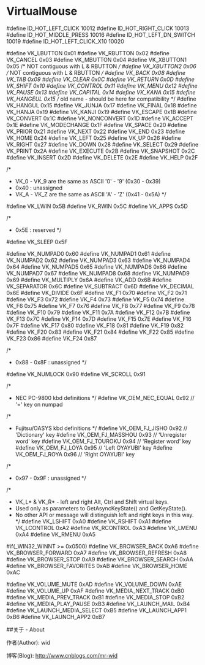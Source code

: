 VirtualMouse
============

#define ID_HOT_LEFT_CLICK 10012 
#define ID_HOT_RIGHT_CLICK 10013 
#define ID_HOT_MIDDLE_PRESS 10016 
#define ID_HOT_LEFT_DN_SWITCH 10019 
#define ID_HOT_LEFT_CLICK_X10 10020 

#define VK_LBUTTON        0x01
#define VK_RBUTTON        0x02
#define VK_CANCEL         0x03
#define VK_MBUTTON        0x04
#define VK_XBUTTON1       0x05    /* NOT contiguous with L & RBUTTON */
#define VK_XBUTTON2       0x06    /* NOT contiguous with L & RBUTTON */
#define VK_BACK           0x08
#define VK_TAB            0x09
#define VK_CLEAR          0x0C
#define VK_RETURN         0x0D
#define VK_SHIFT          0x10
#define VK_CONTROL        0x11
#define VK_MENU           0x12
#define VK_PAUSE          0x13
#define VK_CAPITAL        0x14
#define VK_KANA           0x15
#define VK_HANGEUL        0x15  /* old name - should be here for compatibility */
#define VK_HANGUL         0x15
#define VK_JUNJA          0x17
#define VK_FINAL          0x18
#define VK_HANJA          0x19
#define VK_KANJI          0x19
#define VK_ESCAPE         0x1B
#define VK_CONVERT        0x1C
#define VK_NONCONVERT     0x1D
#define VK_ACCEPT         0x1E
#define VK_MODECHANGE     0x1F
#define VK_SPACE          0x20
#define VK_PRIOR          0x21
#define VK_NEXT           0x22
#define VK_END            0x23
#define VK_HOME           0x24
#define VK_LEFT           0x25
#define VK_UP             0x26
#define VK_RIGHT          0x27
#define VK_DOWN           0x28
#define VK_SELECT         0x29
#define VK_PRINT          0x2A
#define VK_EXECUTE        0x2B
#define VK_SNAPSHOT       0x2C
#define VK_INSERT         0x2D
#define VK_DELETE         0x2E
#define VK_HELP           0x2F

/*
 * VK_0 - VK_9 are the same as ASCII '0' - '9' (0x30 - 0x39)
 * 0x40 : unassigned
 * VK_A - VK_Z are the same as ASCII 'A' - 'Z' (0x41 - 0x5A)
 */

#define VK_LWIN           0x5B
#define VK_RWIN           0x5C
#define VK_APPS           0x5D

/*
 * 0x5E : reserved
 */

#define VK_SLEEP          0x5F

#define VK_NUMPAD0        0x60
#define VK_NUMPAD1        0x61
#define VK_NUMPAD2        0x62
#define VK_NUMPAD3        0x63
#define VK_NUMPAD4        0x64
#define VK_NUMPAD5        0x65
#define VK_NUMPAD6        0x66
#define VK_NUMPAD7        0x67
#define VK_NUMPAD8        0x68
#define VK_NUMPAD9        0x69
#define VK_MULTIPLY       0x6A
#define VK_ADD            0x6B
#define VK_SEPARATOR      0x6C
#define VK_SUBTRACT       0x6D
#define VK_DECIMAL        0x6E
#define VK_DIVIDE         0x6F
#define VK_F1             0x70
#define VK_F2             0x71
#define VK_F3             0x72
#define VK_F4             0x73
#define VK_F5             0x74
#define VK_F6             0x75
#define VK_F7             0x76
#define VK_F8             0x77
#define VK_F9             0x78
#define VK_F10            0x79
#define VK_F11            0x7A
#define VK_F12            0x7B
#define VK_F13            0x7C
#define VK_F14            0x7D
#define VK_F15            0x7E
#define VK_F16            0x7F
#define VK_F17            0x80
#define VK_F18            0x81
#define VK_F19            0x82
#define VK_F20            0x83
#define VK_F21            0x84
#define VK_F22            0x85
#define VK_F23            0x86
#define VK_F24            0x87

/*
 * 0x88 - 0x8F : unassigned
 */

#define VK_NUMLOCK        0x90
#define VK_SCROLL         0x91

/*
 * NEC PC-9800 kbd definitions
 */
#define VK_OEM_NEC_EQUAL  0x92   // '=' key on numpad

/*
 * Fujitsu/OASYS kbd definitions
 */
#define VK_OEM_FJ_JISHO   0x92   // 'Dictionary' key
#define VK_OEM_FJ_MASSHOU 0x93   // 'Unregister word' key
#define VK_OEM_FJ_TOUROKU 0x94   // 'Register word' key
#define VK_OEM_FJ_LOYA    0x95   // 'Left OYAYUBI' key
#define VK_OEM_FJ_ROYA    0x96   // 'Right OYAYUBI' key

/*
 * 0x97 - 0x9F : unassigned
 */

/*
 * VK_L* & VK_R* - left and right Alt, Ctrl and Shift virtual keys.
 * Used only as parameters to GetAsyncKeyState() and GetKeyState().
 * No other API or message will distinguish left and right keys in this way.
 */
#define VK_LSHIFT         0xA0
#define VK_RSHIFT         0xA1
#define VK_LCONTROL       0xA2
#define VK_RCONTROL       0xA3
#define VK_LMENU          0xA4
#define VK_RMENU          0xA5

#if(_WIN32_WINNT >= 0x0500)
#define VK_BROWSER_BACK        0xA6
#define VK_BROWSER_FORWARD     0xA7
#define VK_BROWSER_REFRESH     0xA8
#define VK_BROWSER_STOP        0xA9
#define VK_BROWSER_SEARCH      0xAA
#define VK_BROWSER_FAVORITES   0xAB
#define VK_BROWSER_HOME        0xAC

#define VK_VOLUME_MUTE         0xAD
#define VK_VOLUME_DOWN         0xAE
#define VK_VOLUME_UP           0xAF
#define VK_MEDIA_NEXT_TRACK    0xB0
#define VK_MEDIA_PREV_TRACK    0xB1
#define VK_MEDIA_STOP          0xB2
#define VK_MEDIA_PLAY_PAUSE    0xB3
#define VK_LAUNCH_MAIL         0xB4
#define VK_LAUNCH_MEDIA_SELECT 0xB5
#define VK_LAUNCH_APP1         0xB6
#define VK_LAUNCH_APP2         0xB7



##关于 - About

作者(Author): wid

博客(Blog): http://www.cnblogs.com/mr-wid


